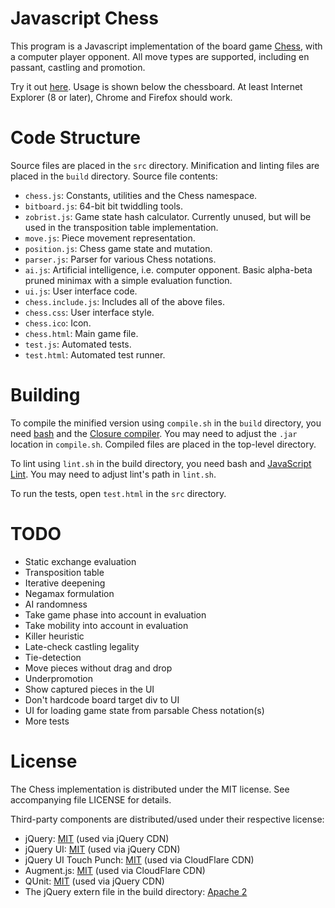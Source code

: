 # Javascript Chess

This program is a Javascript implementation of the board game [Chess](http://en.wikipedia.org/wiki/Chess), with a computer player opponent. All move types are supported, including en passant, castling and promotion.

Try it out [here](http://www.iki.fi/kbjorklu/chess/). Usage is shown below the chessboard. At least Internet Explorer (8 or later), Chrome and Firefox should work.

# Code Structure

Source files are placed in the `src` directory. Minification and linting files are placed in the `build` directory. Source file contents:

* `chess.js`: Constants, utilities and the Chess namespace.
* `bitboard.js`: 64-bit bit twiddling tools.
* `zobrist.js`: Game state hash calculator. Currently unused, but will be used in the transposition table implementation.
* `move.js`: Piece movement representation.
* `position.js`: Chess game state and mutation.
* `parser.js`: Parser for various Chess notations.
* `ai.js`: Artificial intelligence, i.e. computer opponent. Basic alpha-beta pruned minimax with a simple evaluation function.
* `ui.js`: User interface code.
* `chess.include.js`: Includes all of the above files.
* `chess.css`: User interface style.
* `chess.ico`: Icon.
* `chess.html`: Main game file.
* `test.js`: Automated tests.
* `test.html`: Automated test runner.

# Building

To compile the minified version using `compile.sh` in the `build` directory, you need [bash](http://git-scm.com/download/win) and the [Closure compiler](https://developers.google.com/closure/compiler/). You may need to adjust the `.jar` location in `compile.sh`. Compiled files are placed in the top-level directory.

To lint using `lint.sh` in the build directory, you need bash and [JavaScript Lint](http://www.javascriptlint.com/). You may need to adjust lint's path in `lint.sh`.

To run the tests, open `test.html` in the `src` directory.

# TODO

* Static exchange evaluation
* Transposition table
* Iterative deepening
* Negamax formulation
* AI randomness
* Take game phase into account in evaluation
* Take mobility into account in evaluation
* Killer heuristic
* Late-check castling legality
* Tie-detection
* Move pieces without drag and drop
* Underpromotion
* Show captured pieces in the UI
* Don't hardcode board target div to UI
* UI for loading game state from parsable Chess notation(s)
* More tests

# License

The Chess implementation is distributed under the MIT license. See accompanying file LICENSE for details.

Third-party components are distributed/used under their respective license:

* jQuery: [MIT](https://github.com/jquery/jquery/blob/master/MIT-LICENSE.txt) (used via jQuery CDN)
* jQuery UI: [MIT](https://github.com/jquery/jquery-ui/blob/master/MIT-LICENSE.txt) (used via jQuery CDN)
* jQuery UI Touch Punch: [MIT](https://github.com/furf/jquery-ui-touch-punch/blob/master/jquery.ui.touch-punch.min.js) (used via CloudFlare CDN)
* Augment.js: [MIT](https://github.com/olivernn/augment.js/blob/master/LICENSE) (used via CloudFlare CDN)
* QUnit: [MIT](https://github.com/jquery/qunit/blob/master/MIT-LICENSE.txt) (used via jQuery CDN)
* The jQuery extern file in the build directory: [Apache 2](http://www.apache.org/licenses/LICENSE-2.0)
